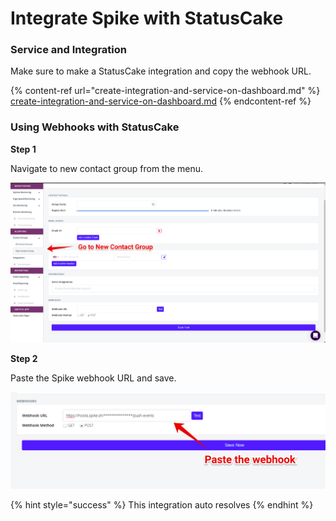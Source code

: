 # Integrate Spike with StatusCake

### Service and Integration

Make sure to make a StatusCake integration and copy the webhook URL.

{% content-ref url="create-integration-and-service-on-dashboard.md" %}
[create-integration-and-service-on-dashboard.md](create-integration-and-service-on-dashboard.md)
{% endcontent-ref %}



### Using Webhooks with StatusCake

**Step 1**

 Navigate to new contact group from the menu.

![](<../.gitbook/assets/image (125).png>)



**Step 2**

Paste the Spike webhook URL and save.

![](<../.gitbook/assets/image (127).png>)



{% hint style="success" %}
This integration auto resolves
{% endhint %}


